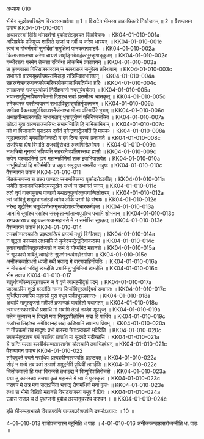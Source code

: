 अध्यायः 010

भीमेन सूदवेषपरिग्रहेण विराटसभाप्रवेशः ॥ 1 ॥ विराटेन भीमस्य पाकाधिकारे नियोजनम् ॥ 2 ॥
वैशम्पायन उवाच 	KK04-01-010-001  
अथापरस्यां दिशि भीमदर्शनो वृकोदरोऽदृश्यत सिंहविक्रमः ।	KK04-01-010-001a  
असिप्रवेके प्रतिमुच्य शाणिते खजां च दर्वी च करेण धारयन् ॥ 	KK04-01-010-001c  
त्वचं च गोचर्ममयीं सुमर्दितां समुक्षितां पानकरागषाडवैः ।	KK04-01-010-002a  
किलासमालम्ब्य करेण चायसं सशृङ्गिबेरार्द्रकभूस्तृणाङ्कुरम् ॥ 	KK04-01-010-002c  
गम्भीररूपः परमेण तेजसा रविर्यथा लोकमिमं प्रकाशयन् ।	KK04-01-010-003a  
स कृष्णवासा गिरिराजसारवान् स मत्स्यराजं समुपेत्य तस्थिवान् ॥ 	KK04-01-010-003c  
सभागतो वारणयूथपोपमस्तमिस्रहा रात्रिमिवावभासयन् ।	KK04-01-010-004a  
सहस्रनेत्रावरजान्तकोपमस्त्रिलोकपालाधिपतिर्यथा हरिः ॥ 	KK04-01-010-004c  
तमाव्रजन्तं गजयूथपोपमं निरीक्षमाणो नवसूर्यवर्चसम् ।	KK04-01-010-005a  
भयात्समुद्विग्नविषण्णचेतनो दिशश्च सर्वाः प्रसमीक्ष्य चासकृत् ॥	KK04-01-010-005c  
तमेकवस्त्रं परसैन्यवारणं सभाऽविदूरान्नृपतिर्नृपात्मजम् ।	KK04-01-010-006a  
समीक्ष्य वैक्लव्यमुपेयिवाञ्शनैर्जनाश्च भीताः परिसर्पिरे भृशम् ॥ 	KK04-01-010-006c  
अथाब्रवीन्मात्स्यपतिः सभागतान् भृशातुरोष्णं परिनिश्वसन्निव ।	KK04-01-010-007a  
कोऽयं युवा वारणराजसन्निभः सभामभिप्रैति हि मामिकामिमाम् ॥	KK04-01-010-007c  
को वा विजानाति पुराऽस्य दर्शनं मृगेन्द्रशार्दूलगतिं हि मामकः ।	KK04-01-010-008a  
व्यूढान्तरांसो मृगराडिवोत्कटो य एष दिव्यः पुरुषः प्रकाशते ॥	KK04-01-010-008c  
राजश्रिया ह्येष विभाति राजवद्विरोचते रुक्मगिरिप्रभोपमः ।	KK04-01-010-009a  
नाक्षत्रियो नूनमयं भविष्यति सहस्रनेत्रप्रतिमस्तथा ह्यसौ ॥	KK04-01-010-009c  
रूपेण यश्चाप्रतिमो ह्ययं महान्महीमिमां शक्र इवाभिपालयेत् ।	KK04-01-010-010a  
नाभूमिपोऽयं हि मतिर्ममेति च च्युतः समृद्ध्या नभसीव नाहुषः ॥ 	KK04-01-010-010c  
वैशम्पायन उवाच 	KK04-01-010-011  
वितर्कमाणस्य च तस्य पाण्डवः सभामतिक्रम्य वृकोदरोऽब्रवीत् ।	KK04-01-010-011a  
जयेति राजानमभिप्रमोदयन्सुखेन सभ्यं च सभागतं जनम् ॥ 	KK04-01-010-011c  
ततो नृपं वाक्यमुवाच पाण्डवो यथाऽनुपूर्व्यात्कृपयान्वितोत्तरम् ।	KK04-01-010-012a  
त्वां जीवितुं शत्रुहन्नागतोऽहं त्वमेव लोके परमो हि संश्रयः ॥	KK04-01-010-012c  
नरेन्द्र शूद्रोस्मि चतुर्थवर्णभाग्गुरूपदेशात्परिचारकर्मकृत् ।	KK04-01-010-013a  
जानामि सूपांश्च रसांश्च संस्कृतान्मांसान्यपूपांश्च पचामि शोभनान् ।	KK04-01-010-013c  
रागप्रकाराश्च बहून्फलाश्रयान्महानसे मे न समोस्ति सूपकृत् ॥ 	KK04-01-010-013e  
वैशम्पायन उवाच 	KK04-01-010-014  
तमब्रवीन्मत्स्यपतिः प्रहृष्टवत्प्रियं प्रगल्भं मधुरं विनीतवत् ।	KK04-01-010-014a  
न शूद्रतां काञ्चन लक्षयामि ते कुबेरचन्द्रेन्द्रदिवाकरप्रभ ॥	KK04-01-010-014c  
हुताशनाशीविषतुल्यतेजसो न कर्म ते योग्यमिदं महानसे ।	KK04-01-010-015a  
न सूपकारो भवितुं त्वमर्हसि सुपर्णगन्धर्वमहोरगोपम ॥ 	KK04-01-010-015c  
अनीककर्णाग्रधरो ध्वजी रथी भवाद्य मे वारणवाहिनीपतिः ।	KK04-01-010-016a  
न नीचकर्मा भवितुं त्वमर्हसि प्रशासितुं भूमिमिमां त्वमर्हसि ॥ 	KK04-01-010-016c  
भीम उवाच 	KK04-01-010-017  
चतुर्थवर्णोस्म्यहमुग्रशासन न वै वृणे त्वामहमीदृशं पदम् ।	KK04-01-010-017a  
जात्याऽस्मि शूद्रो बललेति नाम्ना जिजीविषुस्त्वद्विषयं समागतः ॥ 	KK04-01-010-017c  
युधिष्ठिरस्यास्मि महानसे पुरा बभूव सर्वप्रभुरन्नपानदः ।	KK04-01-010-018a  
अथापि मामुत्सृजसे महीपते व्रजाम्यहं यावदितो यथागतम् ॥	KK04-01-010-018c  
त्वमन्नसंस्कारविधौ प्रशाधि मां भवामि तेऽहं नरदेव सूपकृत् ।	KK04-01-010-019a  
बलेन तुल्यश्च न विद्यते मया नियुद्धशीलोस्मि सदा हि पार्थिव ॥ 	KK04-01-010-019c  
गजांश्च सिंहांश्च समेयिवानहं सदा करिष्यामि तवानघ प्रियम् ।	KK04-01-010-020a  
न नीचकर्मा तव मादृशः प्रभो बलस्य नेताऽप्यबलो भवेदिति ॥ 	KK04-01-010-020c  
स्वकर्मतुष्टाश्च वयं नराधिप प्रशाधि मां सूदपदे यदीच्छसि ।	KK04-01-010-021a  
ये सन्ति मल्ला बलवीर्यसम्मतास्तानेव योत्स्यामि तवाभिहर्षयन् ॥ 	KK04-01-010-021c  
वैशम्पायन उवाच 	KK04-01-010-022  
तमेवमुक्ते वचने नराधिपः प्रत्यब्रवीन्मत्स्यपतिः प्रहृष्टवत् ।	KK04-01-010-022a  
सोहं न मन्ये तव कर्म तत्समं समुद्रनेमिं पृथिवीं त्वमर्हसि ॥ 	KK04-01-010-022c  
त्रिलोकपालो हि यथा विराजसे तथाऽद्य मे विष्णुरिवातिरोचसे ।	KK04-01-010-023a  
यथा तु कामस्तव तत्तथा कृतं महानसे मे भव मे पुरस्कृतः ।	KK04-01-010-023c  
नराश्च मे तत्र मया सदाऽर्चिता भवाद्य तेषामधिपो मया कृतः ॥ 	KK04-01-010-023e  
तथा स भीमो विहितो महानसे विराटराजस्य बभूव वै प्रियः ।	KK04-01-010-024a  
उवास राजन्न च तं पृथग्जनो बुबोध तस्यानुचरश्च कश्चन ॥ ॥	KK04-01-010-024c  

इति श्रीमन्महाभारते विराटपर्वणि पाण्डवप्रवेशपर्वणि दशमोऽध्यायः ॥ 10 ॥

4-01-010-013 राजोपचाराश्च बहूनिति ध पाठ ॥ 4-01-010-016 अनीककण्ठाग्रसरोध्वजीति ध. पाठः ॥
